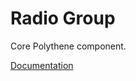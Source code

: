 # Radio Group

Core Polythene component.

[Documentation](https://github.com/ArthurClemens/polythene/blob/master/packages/docs/components/radio-group.md)
